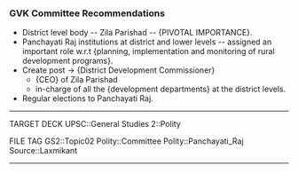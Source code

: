 ### GVK Committee Recommendations
- District level body -- Zila Parishad -- {PIVOTAL IMPORTANCE}.
- Panchayati Raj institutions at district and lower levels -- assigned an important role w.r.t {planning, implementation and monitoring of rural development programs}.
- Create post -> {District Development Commissioner} 
	- {CEO} of Zila Parishad
	- in-charge of all the {development departments} at the district levels.
- Regular elections to Panchayati Raj.


---

TARGET DECK
UPSC::General Studies 2::Polity

FILE TAG
GS2::Topic02 Polity::Committee Polity::Panchayati_Raj Source::Laxmikant

---